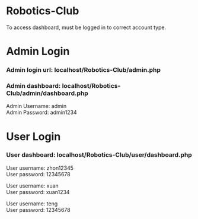 # Robotics-Club


To access dashboard, must be logged in to correct account type.

# Admin Login

### Admin login url: localhost/Robotics-Club/admin.php <br> 
### Admin dashboard: localhost/Robotics-Club/admin/dashboard.php <br>

Admin Username: admin <br>
Admin Password: admin1234 <br>

# User Login

### User dashboard: localhost/Robotics-Club/user/dashboard.php

User username: zhon12345 <br>
User password: 12345678 <br>

User username: xuan <br>
User password: xuan1234 <br>

User username: teng <br>
User password: 12345678 <br>